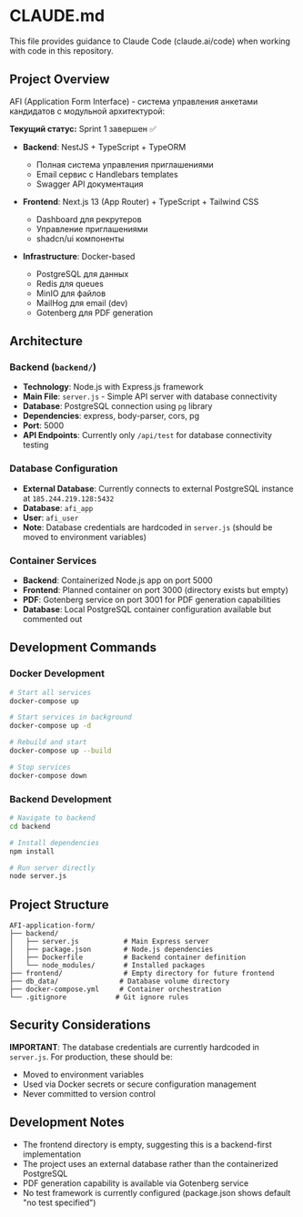 # CLAUDE.md

This file provides guidance to Claude Code (claude.ai/code) when working with code in this repository.

## Project Overview

AFI (Application Form Interface) - система управления анкетами кандидатов с модульной архитектурой:

**Текущий статус:** Sprint 1 завершен ✅

- **Backend**: NestJS + TypeScript + TypeORM
  - Полная система управления приглашениями
  - Email сервис с Handlebars templates
  - Swagger API документация

- **Frontend**: Next.js 13 (App Router) + TypeScript + Tailwind CSS
  - Dashboard для рекрутеров
  - Управление приглашениями
  - shadcn/ui компоненты

- **Infrastructure**: Docker-based
  - PostgreSQL для данных
  - Redis для queues
  - MinIO для файлов
  - MailHog для email (dev)
  - Gotenberg для PDF generation

## Architecture

### Backend (`backend/`)
- **Technology**: Node.js with Express.js framework
- **Main File**: `server.js` - Simple API server with database connectivity
- **Database**: PostgreSQL connection using `pg` library
- **Dependencies**: express, body-parser, cors, pg
- **Port**: 5000
- **API Endpoints**: Currently only `/api/test` for database connectivity testing

### Database Configuration
- **External Database**: Currently connects to external PostgreSQL instance at `185.244.219.128:5432`
- **Database**: `afi_app`
- **User**: `afi_user`
- **Note**: Database credentials are hardcoded in `server.js` (should be moved to environment variables)

### Container Services
- **Backend**: Containerized Node.js app on port 5000
- **Frontend**: Planned container on port 3000 (directory exists but empty)
- **PDF**: Gotenberg service on port 3001 for PDF generation capabilities
- **Database**: Local PostgreSQL container configuration available but commented out

## Development Commands

### Docker Development
```bash
# Start all services
docker-compose up

# Start services in background
docker-compose up -d

# Rebuild and start
docker-compose up --build

# Stop services
docker-compose down
```

### Backend Development
```bash
# Navigate to backend
cd backend

# Install dependencies
npm install

# Run server directly
node server.js
```

## Project Structure
```
AFI-application-form/
├── backend/
│   ├── server.js           # Main Express server
│   ├── package.json        # Node.js dependencies
│   ├── Dockerfile          # Backend container definition
│   └── node_modules/       # Installed packages
├── frontend/               # Empty directory for future frontend
├── db_data/               # Database volume directory
├── docker-compose.yml     # Container orchestration
└── .gitignore            # Git ignore rules
```

## Security Considerations

**IMPORTANT**: The database credentials are currently hardcoded in `server.js`. For production, these should be:
- Moved to environment variables
- Used via Docker secrets or secure configuration management
- Never committed to version control

## Development Notes

- The frontend directory is empty, suggesting this is a backend-first implementation
- The project uses an external database rather than the containerized PostgreSQL
- PDF generation capability is available via Gotenberg service
- No test framework is currently configured (package.json shows default "no test specified")